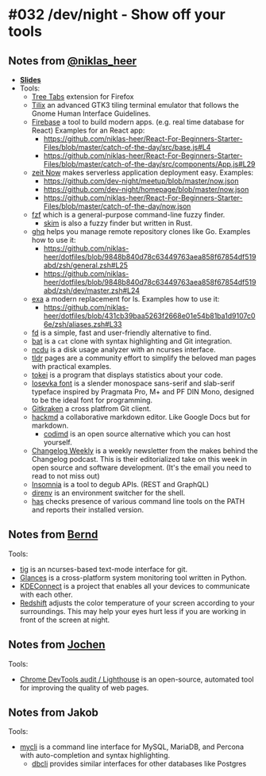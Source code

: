 # #032 /dev/night - Show off your tools

## Notes from [@niklas_heer](https://twitter.com/niklas_heer)

- [**Slides**](https://slides.com/nheer/devnight-032-slides)
- Tools:
  - [Tree Tabs](https://addons.mozilla.org/de/firefox/addon/tree-tabs/) extension for Firefox
  - [Tilix](https://gnunn1.github.io/tilix-web/) an advanced GTK3 tiling terminal emulator that follows the Gnome Human Interface Guidelines.
  - [Firebase](https://firebase.google.com/) a tool to build modern apps. (e.g. real time database for React) Examples for an React app:
    - https://github.com/niklas-heer/React-For-Beginners-Starter-Files/blob/master/catch-of-the-day/src/base.js#L4
    - https://github.com/niklas-heer/React-For-Beginners-Starter-Files/blob/master/catch-of-the-day/src/components/App.js#L29
  - [zeit Now](https://zeit.co/now) makes serverless application deployment easy. Examples:
    - https://github.com/dev-night/meetup/blob/master/now.json
    - https://github.com/dev-night/homepage/blob/master/now.json
    - https://github.com/niklas-heer/React-For-Beginners-Starter-Files/blob/master/catch-of-the-day/now.json
  - [fzf](https://github.com/junegunn/fzf) which is a general-purpose command-line fuzzy finder.
    - [skim](https://github.com/lotabout/skim) is also a fuzzy finder but written in Rust.
  - [ghq](https://github.com/motemen/ghq) helps you manage remote repository clones like Go. Examples how to use it:
    - https://github.com/niklas-heer/dotfiles/blob/9848b840d78c63449763aea858f67854df519abd/zsh/general.zsh#L25
    - https://github.com/niklas-heer/dotfiles/blob/9848b840d78c63449763aea858f67854df519abd/zsh/dev/master.zsh#L24
  - [exa](https://the.exa.website/) a modern replacement for ls. Examples how to use it:
    - https://github.com/niklas-heer/dotfiles/blob/431cb39baa5263f2668e01e54b81ba1d9107c06e/zsh/aliases.zsh#L33
  - [fd](https://github.com/sharkdp/fd) is a simple, fast and user-friendly alternative to find.
  - [bat](https://github.com/sharkdp/bat) is a `cat` clone with syntax highlighting and Git integration.
  - [ncdu](https://dev.yorhel.nl/ncdu) is a disk usage analyzer with an ncurses interface.
  - [tldr](https://tldr.sh/) pages are a community effort to simplify the beloved man pages with practical examples.
  - [tokei](https://github.com/Aaronepower/tokei) is a program that displays statistics about your code.
  - [Iosevka font](http://typeof.net/Iosevka/) is a slender monospace sans-serif and slab-serif typeface inspired by Pragmata Pro, M+ and PF DIN Mono, designed to be the ideal font for programming.
  - [Gitkraken](https://www.gitkraken.com/git-client) a cross platfrom Git client.
  - [hackmd](https://hackmd.io) a collaborative markdown editor. Like Google Docs but for markdown.
    - [codimd](https://github.com/hackmdio/codimd) is an open source alternative which you can host yourself.
  - [Changelog Weekly](https://changelog.com/weekly) is a weekly newsletter from the makes behind the Changelog podcast. This is their editorialized take on this week in open source and software development. (It's the email you need to read to not miss out)
  - [Insomnia](https://insomnia.rest/) is a tool to degub APIs. (REST and GraphQL)
  - [direnv](https://direnv.net/) is an environment switcher for the shell.
  - [has](https://github.com/kdabir/has) checks presence of various command line tools on the PATH and reports their installed version.

## Notes from [Bernd](https://github.com/burned42)

Tools:

- [tig](https://jonas.github.io/tig/) is an ncurses-based text-mode interface for git.
- [Glances](https://nicolargo.github.io/glances/) is a cross-platform system monitoring tool written in Python.
- [KDEConnect](https://community.kde.org/KDEConnect) is a project that enables all your devices to communicate with each other.
- [Redshift](http://jonls.dk/redshift/) adjusts the color temperature of your screen according to your surroundings. This may help your eyes hurt less if you are working in front of the screen at night.

## Notes from [Jochen](https://github.com/jochenchrist)

Tools:

- [Chrome DevTools audit / Lighthouse](https://developers.google.com/web/tools/lighthouse/) is an open-source, automated tool for improving the quality of web pages.

## Notes from Jakob

Tools:

- [mycli](https://www.mycli.net/) is a command line interface for MySQL, MariaDB, and Percona with auto-completion and syntax highlighting.
  - [dbcli](https://github.com/dbcli) provides similar interfaces for other databases like Postgres
